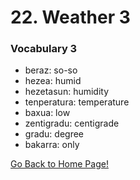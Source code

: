 # 22. Weather 3

### Vocabulary 3

*   beraz: so-so
*   hezea: humid
*   hezetasun: humidity
*   tenperatura: temperature
*   baxua: low
*   zentigradu: centigrade
*   gradu: degree
*   bakarra: only

[ Go Back to Home Page!](..)
